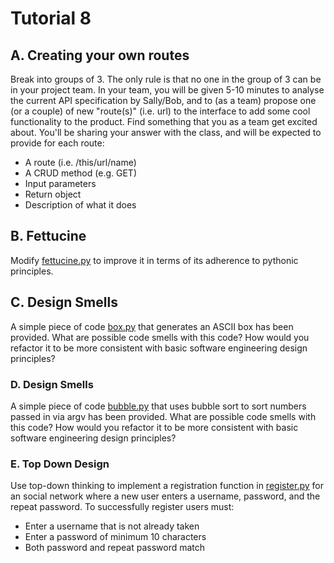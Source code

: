 # Tutorial 8

## A. Creating your own routes

Break into groups of 3. The only rule is that no one in the group of 3 can be in your project team. In your team, you will be given 5-10 minutes to analyse the current API specification by Sally/Bob, and to (as a team) propose one (or a couple) of new "route(s)" (i.e. url) to the interface to add some cool functionality to the product. Find something that you as a team get excited about. You'll be sharing your answer with the class, and will be expected to provide for each route:
  * A route (i.e. /this/url/name)
  * A CRUD method (e.g. GET)
  * Input parameters
  * Return object
  * Description of what it does

## B. Fettucine

Modify [fettucine.py](fettucine.py) to improve it in terms of its adherence to pythonic principles.

## C. Design Smells

A simple piece of code [box.py](box.py) that generates an ASCII box has been provided. What are possible code smells with this code? How would you refactor it to be more consistent with basic software engineering design principles?

### D. Design Smells

A simple piece of code [bubble.py](bubble.py) that uses bubble sort to sort numbers passed in via argv has been provided. What are possible code smells with this code? How would you refactor it to be more consistent with basic software engineering design principles?

### E. Top Down Design

Use top-down thinking to implement a registration function in [register.py](register.py) for an social network where a new user enters a username, password, and the repeat password. To successfully register users must:
* Enter a username that is not already taken
* Enter a password of minimum 10 characters
* Both password and repeat password match
